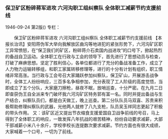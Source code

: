 ### 保卫矿区粉碎蒋军进攻  六河沟职工组纠察队  全体职工减薪节约支援前线

1946-09-24
第2版()
专栏：

　　保卫矿区粉碎蒋军进攻
    六河沟职工组纠察队
    全体职工减薪节约支援前线
    【本报长治讯】安阳蒋伪军大举向我解放区曲沟等地进犯的紧张形势下，六河沟矿区职工异常愤怒，在“保卫我们的矿区，粉碎蒋介石卖国内战进攻”的口号下，掀起热烈的备战自卫运动。全体职工在行政与工会的领导下，首先进行了思想动员与检查，打破了麻痹思想。坚定了胜利信心，各单位都进行了充分的备战准备工作，成立了人力物力运输转移组，和职工家属转移修理等，进行的十分有计划有组织，职工情绪非常高涨。当行政与工会号召大家踊跃参加纠察队，保卫矿山，开展游击战争时，全体工人纷纷响应，三百多名争相参加，充分表现了工人阶级的高度觉悟，当即成立了五个分队，大家磨刀擦枪，昼夜不眠，放哨巡查，十分严密。在九月二日即查获伪王自全派来专门破坏我六河沟矿区特务郭有富一名。同时并提出备战与生产结合，纠察队员们，都是白天做工，晚上巡查。第二分队队员马双喜、苏贵来积极帮助修理纠察队的武器，光他两人就修了八九支枪，队员吴玉祥同志更起了积极的带头作用。
    又：该矿区近又提出节衣缩食支援爱国自卫战争前线的号召，马上得到了全体职工的响应，一致发挥八年抗战的艰苦精神，纷纷自动要求减薪，大部干部减薪小米八十余斤，学校李校长连提数次要求减薪。节约方面也有很大成绩，大家喊着一个口号，一切为了前线。
